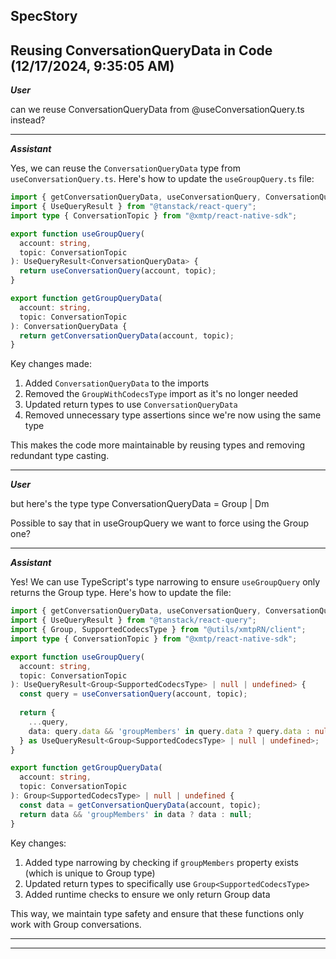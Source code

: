 ## SpecStory

## Reusing ConversationQueryData in Code (12/17/2024, 9:35:05 AM)

_**User**_

can we reuse ConversationQueryData from @useConversationQuery.ts instead? 

---

_**Assistant**_

Yes, we can reuse the `ConversationQueryData` type from `useConversationQuery.ts`. Here's how to update the `useGroupQuery.ts` file:

```typescript:queries/useGroupQuery.ts
import { getConversationQueryData, useConversationQuery, ConversationQueryData } from "@/queries/useConversationQuery";
import { UseQueryResult } from "@tanstack/react-query";
import type { ConversationTopic } from "@xmtp/react-native-sdk";

export function useGroupQuery(
  account: string, 
  topic: ConversationTopic
): UseQueryResult<ConversationQueryData> {
  return useConversationQuery(account, topic);
}

export function getGroupQueryData(
  account: string,
  topic: ConversationTopic
): ConversationQueryData {
  return getConversationQueryData(account, topic);
}
```

Key changes made:
1. Added `ConversationQueryData` to the imports
2. Removed the `GroupWithCodecsType` import as it's no longer needed
3. Updated return types to use `ConversationQueryData`
4. Removed unnecessary type assertions since we're now using the same type

This makes the code more maintainable by reusing types and removing redundant type casting.

---

_**User**_

but here's the type type ConversationQueryData = Group<SupportedCodecsType> | Dm<SupportedCodecsType>

Possible to say that in useGroupQuery we want to force using the Group one?

---

_**Assistant**_



Yes! We can use TypeScript's type narrowing to ensure `useGroupQuery` only returns the Group type. Here's how to update the file:

```typescript:queries/useGroupQuery.ts
import { getConversationQueryData, useConversationQuery, ConversationQueryData } from "@/queries/useConversationQuery";
import { UseQueryResult } from "@tanstack/react-query";
import { Group, SupportedCodecsType } from "@utils/xmtpRN/client";
import type { ConversationTopic } from "@xmtp/react-native-sdk";

export function useGroupQuery(
  account: string, 
  topic: ConversationTopic
): UseQueryResult<Group<SupportedCodecsType> | null | undefined> {
  const query = useConversationQuery(account, topic);
  
  return {
    ...query,
    data: query.data && 'groupMembers' in query.data ? query.data : null
  } as UseQueryResult<Group<SupportedCodecsType> | null | undefined>;
}

export function getGroupQueryData(
  account: string,
  topic: ConversationTopic
): Group<SupportedCodecsType> | null | undefined {
  const data = getConversationQueryData(account, topic);
  return data && 'groupMembers' in data ? data : null;
}
```

Key changes:
1. Added type narrowing by checking if `groupMembers` property exists (which is unique to Group type)
2. Updated return types to specifically use `Group<SupportedCodecsType>`
3. Added runtime checks to ensure we only return Group data

This way, we maintain type safety and ensure that these functions only work with Group conversations.

---



---


